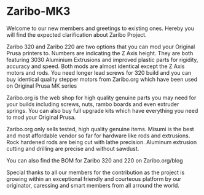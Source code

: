 # Zaribo-MK3

Welcome to our new members and greetings to existing ones. Hereby you will find the expected clarification about Zaribo Project.

Zaribo 320 and Zaribo 220 are two options that you can mod your Original Prusa printers to. Numbers are indicating the Z Axis height. They are both featuring 3030 Aluminium Extrusions and improved plastic parts for rigidity, accuracy and speed. Both mods are almost identical except the Z Axis motors and rods. You need longer lead screws for 320 build and you can buy identical quality stepper motors from Zaribo.org which have been used on Original Prusa MK series

Zaribo.org is the web shop for high quality genuine parts you may need for your builds including screws, nuts, rambo boards and even extruder springs. You can also buy full upgrade kits which have everything you need to mod your Original Prusa.

Zaribo.org only sells tested, high quality genuine items. Misumi is the best and most affordable vendor so far for hardware like rods and extrusions. Rock hardened rods are being cut with lathe precision. Aluminum extrusion cutting and drilling are precise and without sawdust.

You can also find the BOM for Zaribo 320 and 220 on Zaribo.org/blog

Special thanks to all our members for the contribution as the project is growing within an exceptional friendly and courteous platform by our originator, caressing and smart members from all arround the world.

